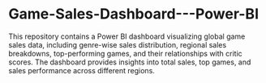 # Game-Sales-Dashboard---Power-BI
This repository contains a Power BI dashboard visualizing global game sales data, including genre-wise sales distribution, regional sales breakdowns, top-performing games, and their relationships with critic scores. The dashboard provides insights into total sales, top games, and sales performance across different regions.
